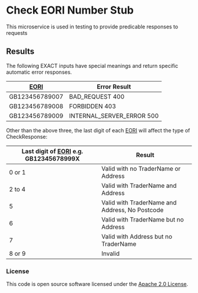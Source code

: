 
# Check EORI Number Stub

This microservice is used in testing to provide predicable responses to requests

## Results

The following EXACT inputs have special meanings and return specific automatic error responses.

| [EORI](https://ec.europa.eu/taxation_customs/business/customs-procedures-import-and-export/customs-procedures/economic-operators-registration_en) | Error Result | 
| --- | --- |
| GB123456789007 | BAD_REQUEST 400 |
| GB123456789008 | FORBIDDEN 403 |
| GB123456789009 | INTERNAL_SERVER_ERROR 500 |

Other than the above three, the last digit of each [EORI](https://ec.europa.eu/taxation_customs/business/customs-procedures-import-and-export/customs-procedures/economic-operators-registration_en)
will affect the type of CheckResponse:

| Last digit of [EORI](https://ec.europa.eu/taxation_customs/business/customs-procedures-import-and-export/customs-procedures/economic-operators-registration_en) e.g. GB12345678999X | Result | 
| --- | --- |
| 0 or 1 | Valid with no TraderName or Address |
| 2 to 4 | Valid with TraderName and Address |
| 5 | Valid with TraderName and Address, No Postcode |
| 6 | Valid with TraderName but no Address |
| 7 | Valid with Address but no TraderName |
| 8 or 9 | Invalid |

### License

This code is open source software licensed under the [Apache 2.0 License]("http://www.apache.org/licenses/LICENSE-2.0.html").
